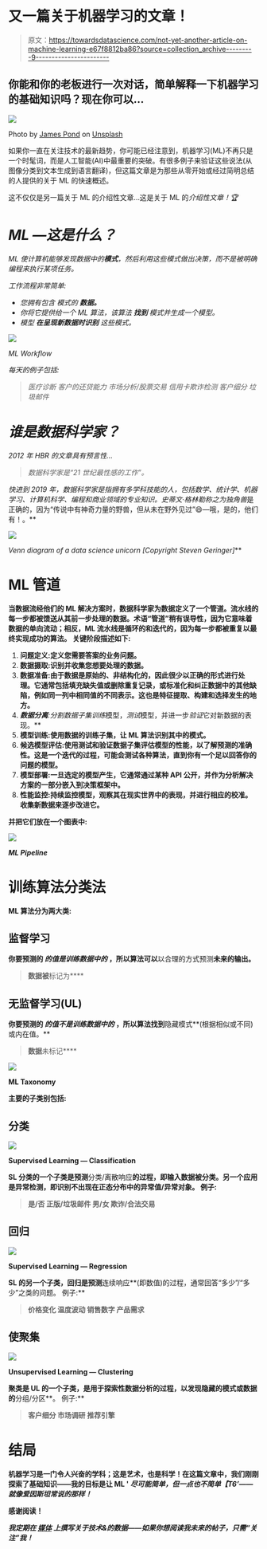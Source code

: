 # 又一篇关于机器学习的文章！

> 原文：<https://towardsdatascience.com/not-yet-another-article-on-machine-learning-e67f8812ba86?source=collection_archive---------9----------------------->

## 你能和你的老板进行一次对话，简单解释一下机器学习的基础知识吗？现在你可以…

![](img/47dd6f3ed1921ccc33ab381f607a6336.png)

Photo by [James Pond](https://unsplash.com/@lamppidotco?utm_source=medium&utm_medium=referral) on [Unsplash](https://unsplash.com?utm_source=medium&utm_medium=referral)

如果你一直在关注技术的最新趋势，你可能已经注意到，机器学习(ML)不再只是一个时髦词，而是人工智能(AI)中最重要的突破。有很多例子来验证这些说法(从图像分类到文本生成到语言翻译)，但这篇文章是为那些从零开始或经过简明总结的人提供的关于 ML 的快速概述。

这不仅仅是另一篇关于 ML 的介绍性文章…这是关于 ML 的*介绍性文章！🏆*

# *ML —这是什么？*

*ML 使计算机能够发现数据中的**模式**，然后利用这些模式做出决策，而不是被明确编程来执行某项任务。*

*工作流程非常简单:*

*   *您拥有包含 模式的 ***数据。****
*   *你将它提供给一个 ML 算法，该算法 ***找到*** 模式并生成一个模型。*
*   *模型 ***在呈现新数据时识别*** 这些模式。*

*![](img/fac04caa9094f1b1d04119d712b2b49f.png)*

*ML Workflow*

*每天的例子包括:*

> *医疗诊断
> 客户的还贷能力
> 市场分析/股票交易
> 信用卡欺诈检测
> 客户细分
> 垃圾邮件*

# *谁是数据科学家？*

*2012 年 HBR 的文章具有预言性…*

> *数据科学家是“21 世纪最性感的工作”。*

*快进到 2019 年，数据科学家是指拥有多学科技能的人，包括数学、统计学、机器学习、计算机科学、编程和商业领域的专业知识。史蒂文·格林勒称之为独角兽*是正确的，因为“传说中有神奇力量的野兽，但从未在野外见过”😄—哦，是的，他们有！。**

**![](img/8382424834eb8434e26bb7637864a869.png)**

***Venn diagram of a data science unicorn [Copyright* Steven Geringer*]***

# **ML 管道**

**当数据流经他们的 ML 解决方案时，数据科学家为数据定义了一个管道。流水线的每一步都被馈送从其前一步处理的数据。术语“管道”稍有误导性，因为它意味着数据的单向流动；相反，ML 流水线是循环的和迭代的，因为每一步都被重复以最终实现成功的算法。
关键阶段描述如下:**

1.  ****问题定义**:定义您需要答案的业务问题。**
2.  ****数据摄取**:识别并收集您想要处理的数据。**
3.  ****数据准备**:由于数据是原始的、非结构化的，因此很少以正确的形式进行处理。它通常包括填充缺失值或删除重复记录，或标准化和纠正数据中的其他缺陷，例如同一列中相同值的不同表示。这也是特征提取、构建和选择发生的地方。**
4.  ****数据分离**:分割数据子集*训练*模型，*测试*模型，并进一步*验证*它对新数据的表现。**
5.  ****模型训练**:使用数据的训练子集，让 ML 算法识别其中的模式。**
6.  ****候选模型评估**:使用测试和验证数据子集评估模型的性能，以了解预测的准确性。这是一个迭代的过程，可能会测试各种算法，直到你有一个足以回答你的问题的模型。**
7.  ****模型部署**:一旦选定的模型产生，它通常通过某种 API 公开，并作为分析解决方案的一部分嵌入到决策框架中。**
8.  ****性能监控**:持续监控模型，观察其在现实世界中的表现，并进行相应的校准。收集新数据来逐步改进它。**

**并把它们放在一个图表中:**

**![](img/4aa724b18e69439893bfe908150567ba.png)**

***ML Pipeline***

# **训练算法分类法**

**ML 算法分为两大类:**

## **监督学习**

**你要预测的 ***的值是训练数据中的*** ，所以算法可以**以合理的方式预测**未来的输出。**

> **数据被**标记为****

## **无监督学习(UL)**

**你要预测的 ***的值不是训练数据中的*** ，所以算法找到**隐藏模式**(根据相似或不同)或内在值。**

> **数据**未标记****

**![](img/e5fab6fe51cb300d43397c880dbfd219.png)**

**ML Taxonomy**

**主要的子类别包括:**

## **分类**

**![](img/0b6a83756af59b7c03c7d83c7aac9987.png)**

**Supervised Learning — Classification**

**SL 分类的一个子类是预测**分类/离散响应**的过程，即输入数据被分类。另一个应用是异常检测，即识别不出现在正态分布中的异常值/异常对象。
例子:**

> **是/否
> 正版/垃圾邮件
> 男/女
> 欺诈/合法交易**

## **回归**

**![](img/ee071aad1706a24cfdd4206716f821f4.png)**

**Supervised Learning — Regression**

**SL 的另一个子类，回归是预测**连续响应**(即数值)的过程，通常回答“多少”/“多少”之类的问题。
例子:**

> **价格变化
> 温度波动
> 销售数字
> 产品需求**

## **使聚集**

**![](img/c67112ebefb2711f3780a480419d8df6.png)**

**Unsupervised Learning — Clustering**

**聚类是 UL 的一个子类，是用于探索性数据分析的过程，以发现隐藏的模式或数据的**分组/分区**。
例子:**

> **客户细分
> 市场调研
> 推荐引擎**

# **结局**

**机器学习是一门令人兴奋的学科；这是艺术，也是科学！在这篇文章中，我们刚刚探索了基础知识——我的目标是让 ML ' *尽可能简单，但一点也不简单【T6’——就像爱因斯坦常说的那样！***

**感谢阅读！**

***我定期在* [*媒体*](https://medium.com/@semika) *上撰写关于技术&的数据——如果你想阅读我未来的帖子，只需“关注”我！***